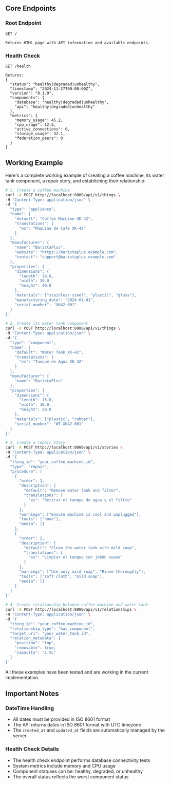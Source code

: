 ## Core Endpoints

### Root Endpoint
```http
GET /

Returns HTML page with API information and available endpoints.
```

### Health Check
```http
GET /health

Returns:
{
  "status": "healthy|degraded|unhealthy",
  "timestamp": "2024-11-27T00:00:00Z",
  "version": "0.1.0",
  "components": {
    "database": "healthy|degraded|unhealthy",
    "api": "healthy|degraded|unhealthy"
  },
  "metrics": {
    "memory_usage": 45.2,
    "cpu_usage": 12.5,
    "active_connections": 0,
    "storage_usage": 32.1,
    "federation_peers": 0
  }
}
```

## Working Example

Here's a complete working example of creating a coffee machine, its water tank component, a repair story, and establishing their relationship:

```bash
# 1. Create a coffee machine
curl -X POST http://localhost:8000/api/v1/things \
-H "Content-Type: application/json" \
-d '{
  "type": "appliance",
  "name": {
    "default": "Coffee Machine XK-42",
    "translations": {
      "es": "Máquina de Café XK-42"
    }
  },
  "manufacturer": {
    "name": "BaristaPlus",
    "website": "https://baristaplus.example.com",
    "contact": "support@baristaplus.example.com"
  },
  "properties": {
    "dimensions": {
      "length": 30.0,
      "width": 20.0,
      "height": 40.0
    },
    "materials": ["stainless steel", "plastic", "glass"],
    "manufacturing_date": "2024-01-01",
    "serial_number": "XK42-001"
  }
}'

# 2. Create its water tank component
curl -X POST http://localhost:8000/api/v1/things \
-H "Content-Type: application/json" \
-d '{
  "type": "component",
  "name": {
    "default": "Water Tank XK-42",
    "translations": {
      "es": "Tanque de Agua XK-42"
    }
  },
  "manufacturer": {
    "name": "BaristaPlus"
  },
  "properties": {
    "dimensions": {
      "length": 15.0,
      "width": 10.0,
      "height": 20.0
    },
    "materials": ["plastic", "rubber"],
    "serial_number": "WT-XK42-001"
  }
}'

# 3. Create a repair story
curl -X POST http://localhost:8000/api/v1/stories \
-H "Content-Type: application/json" \
-d '{
  "thing_id": "your_coffee_machine_id",
  "type": "repair",
  "procedure": [
    {
      "order": 1,
      "description": {
        "default": "Remove water tank and filter",
        "translations": {
          "es": "Retirar el tanque de agua y el filtro"
        }
      },
      "warnings": ["Ensure machine is cool and unplugged"],
      "tools": ["none"],
      "media": []
    },
    {
      "order": 2,
      "description": {
        "default": "Clean the water tank with mild soap",
        "translations": {
          "es": "Limpiar el tanque con jabón suave"
        }
      },
      "warnings": ["Use only mild soap", "Rinse thoroughly"],
      "tools": ["soft cloth", "mild soap"],
      "media": []
    }
  ]
}'

# 4. Create relationship between coffee machine and water tank
curl -X POST http://localhost:8000/api/v1/relationships \
-H "Content-Type: application/json" \
-d '{
  "thing_id": "your_coffee_machine_id",
  "relationship_type": "has_component",
  "target_uri": "your_water_tank_id",
  "relation_metadata": {
    "position": "top",
    "removable": true,
    "capacity": "1.5L"
  }
}'
```

All these examples have been tested and are working in the current implementation.

## Important Notes

### DateTime Handling
- All dates must be provided in ISO 8601 format
- The API returns dates in ISO 8601 format with UTC timezone
- The `created_at` and `updated_at` fields are automatically managed by the server

### Health Check Details
- The health check endpoint performs database connectivity tests
- System metrics include memory and CPU usage
- Component statuses can be: healthy, degraded, or unhealthy
- The overall status reflects the worst component status
